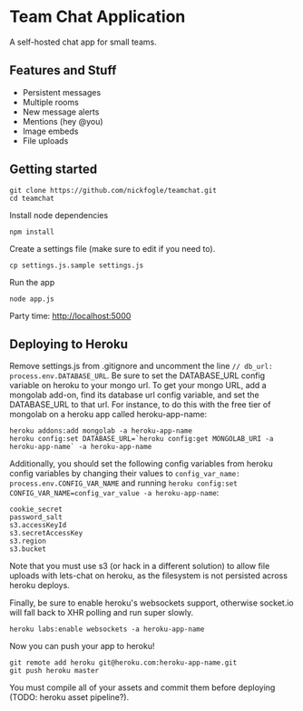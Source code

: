 # **Team Chat Application**

A self-hosted chat app for small teams.

## Features and Stuff

* Persistent messages
* Multiple rooms
* New message alerts
* Mentions (hey @you)
* Image embeds
* File uploads

## Getting started

```
git clone https://github.com/nickfogle/teamchat.git
cd teamchat
```

Install node dependencies

```
npm install
```

Create a settings file (make sure to edit if you need to).

```
cp settings.js.sample settings.js
```

Run the app

```
node app.js
```

Party time: [http://localhost:5000](http://localhost:5000)

## Deploying to Heroku

Remove settings.js from .gitignore and uncomment the line `// db_url: process.env.DATABASE_URL`. Be sure to set the DATABASE_URL config variable on heroku to your mongo url. To get your mongo URL, add a mongolab add-on, find its database url config variable, and set the DATABASE_URL to that url. For instance, to do this with the free tier of mongolab on a heroku app called heroku-app-name:

```
heroku addons:add mongolab -a heroku-app-name
heroku config:set DATABASE_URL=`heroku config:get MONGOLAB_URI -a heroku-app-name` -a heroku-app-name
```

Additionally, you should set the following config variables from heroku config variables by changing their values to `config_var_name: process.env.CONFIG_VAR_NAME` and running `heroku config:set CONFIG_VAR_NAME=config_var_value -a heroku-app-name`:

```
cookie_secret
password_salt
s3.accessKeyId
s3.secretAccessKey
s3.region
s3.bucket
```

Note that you must use s3 (or hack in a different solution) to allow file uploads with lets-chat on heroku, as the filesystem is not persisted across heroku deploys.

Finally, be sure to enable heroku's websockets support, otherwise socket.io will fall back to XHR polling and run super slowly.

```
heroku labs:enable websockets -a heroku-app-name
```

Now you can push your app to heroku!

```
git remote add heroku git@heroku.com:heroku-app-name.git
git push heroku master
```

You must compile all of your assets and commit them before deploying (TODO: heroku asset pipeline?).
